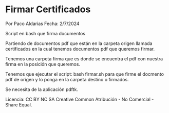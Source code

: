 # Firmar Certificados
Por Paco Aldarias
Fecha: 2/7/2024

Script en bash que firma documentos

Partiendo de documentos pdf que están en la carpeta origen llamada certificados en la cual  tenemos documentos pdf que queremos firmar.

Tenemos una carpeta firma que es donde se encuentra el pdf con nuestra firma en la posición que queremos.

Tenemos que ejecutar el script: bash firmar.sh para que firme el docmento pdf de origen y lo ponga en la carpeta destino o firmados.

Se necesita de la aplicación pdftk.

Licencia: CC BY NC SA 
Creative Common Atribución - No Comercial  - Share Equal.
